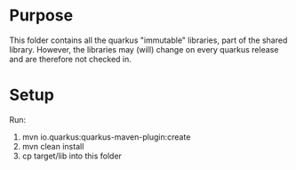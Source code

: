 # Purpose

This folder contains all the quarkus "immutable" libraries, part of the shared library.
However, the libraries may (will) change on every quarkus release and are therefore
not checked in.

# Setup

Run:
1. mvn io.quarkus:quarkus-maven-plugin:create
2. mvn clean install
3. cp target/lib into this folder